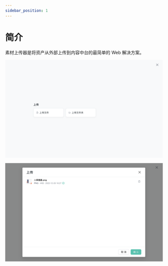 ```yaml
---
sidebar_position: 1
---
```


# 简介

素材上传器是将资产从外部上传到内容中台的最简单的 Web 解决方案。

![intro1](img/intro1.png)

![intro2](img/intro2.png)
